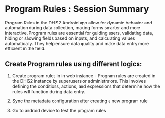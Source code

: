 # Program Rules : Session Summary

Program Rules in the DHIS2 Android app allow for dynamic behavior and automation during data collection, making forms smarter and more interactive. Program rules are essential for guiding users, validating data, hiding or showing fields based on inputs, and calculating values automatically. They help ensure data quality and make data entry more efficient in the field.

## Create Program rules using different logics:

1. Create program rules in in web instance - Program rules are created in the DHIS2 instance by superusers or administrators. This involves defining the conditions, actions, and expressions that determine how the rules will function during data entry.

2. Sync the metadata configuration after creating a new program rule

3. Go to android device to test the program rules